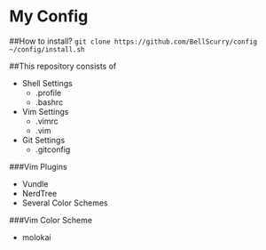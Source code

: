 <!--    GUIDE TO USE GITHUB MARKDOWN
  
Code Block
    ''' my code '''

Emoji
    http://www.emoji-cheat-sheet.com/
-->

My Config
==============================================
##How to install?
```git clone https://github.com/BellScurry/config```
```~/config/install.sh```

##This repository consists of

* Shell Settings
   * .profile
   * .bashrc
* Vim Settings
   * .vimrc
   * .vim
* Git Settings
   * .gitconfig

###Vim Plugins

* Vundle
* NerdTree
* Several Color Schemes

###Vim Color Scheme

* molokai
